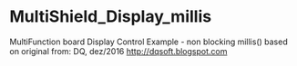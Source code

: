 # MultiShield_Display_millis
MultiFunction board Display Control Example - non blocking millis() 
based on original from:
 DQ, dez/2016
 http://dqsoft.blogspot.com
